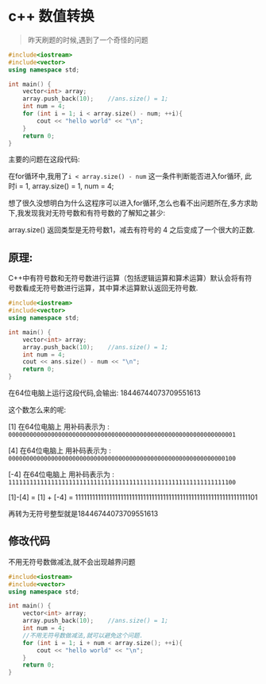 # c++ 数值转换

> 昨天刷题的时候,遇到了一个奇怪的问题

```c++
#include<iostream>
#include<vector>
using namespace std;

int main() {
    vector<int> array;
    array.push_back(10); 	//ans.size() = 1;
    int num = 4;
    for (int i = 1; i < array.size() - num; ++i){
        cout << "hello world" << "\n"; 
    }
    return 0;
}

```

主要的问题在这段代码:

在for循环中,我用了`i < array.size() - num` 这一条件判断能否进入for循环, 此时i = 1, array.size() = 1, num = 4;

想了很久没想明白为什么这程序可以进入for循环,怎么也看不出问题所在,多方求助下,我发现我对无符号数和有符号数的了解知之甚少:

array.size() 返回类型是无符号数1，减去有符号的 4 之后变成了一个很大的正数.

## 原理:

C++中有符号数和无符号数进行运算（包括逻辑运算和算术运算）默认会将有符号数看成无符号数进行运算，其中算术运算默认返回无符号数.

```c++
#include<iostream>
#include<vector>
using namespace std;

int main() {
    vector<int> array;
    array.push_back(10); 	//ans.size() = 1;
    int num = 4;
    cout << ans.size() - num << "\n";
    return 0;
}
```

在64位电脑上运行这段代码,会输出: 18446744073709551613 

这个数怎么来的呢:

[1] 在64位电脑上 用补码表示为 : `0000000000000000000000000000000000000000000000000000000000000001`

[4] 在64位电脑上 用补码表示为 : `0000000000000000000000000000000000000000000000000000000000000100`

[-4] 在64位电脑上 用补码表示为 : `1111111111111111111111111111111111111111111111111111111111111100`

[1]-[4] = [1] + [-4] = 1111111111111111111111111111111111111111111111111111111111111101

再转为无符号整型就是18446744073709551613 

## 修改代码

不用无符号数做减法,就不会出现越界问题

```cpp
#include<iostream>
#include<vector>
using namespace std;

int main() {
    vector<int> array;
    array.push_back(10); 	//ans.size() = 1;
    int num = 4;
  	//不用无符号数做减法,就可以避免这个问题.
    for (int i = 1; i + num < array.size(); ++i){
        cout << "hello world" << "\n"; 
    }
    return 0;
}

```

